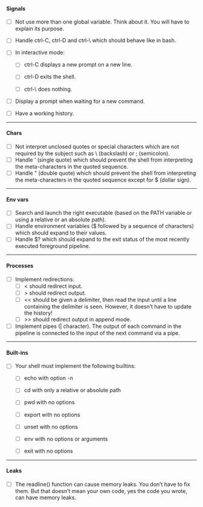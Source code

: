 #### Signals

- [ ] Not use more than one global variable. Think about it. You will have to explain its purpose.
- [ ] Handle ctrl-C, ctrl-D and ctrl-\\ which should behave like in bash.
- [ ] In interactive mode:
	- [ ]  ctrl-C displays a new prompt on a new line.
	- [ ]  ctrl-D exits the shell.
	- [ ] ctrl-\\ does nothing.


- [ ] Display a prompt when waiting for a new command.
- [ ] Have a working history.


---
#### Chars

- [ ] Not interpret unclosed quotes or special characters which are not required by the subject such as \ (backslash) or ; (semicolon).
- [ ] Handle ’ (single quote) which should prevent the shell from interpreting the meta-characters in the quoted sequence.
- [ ] Handle " (double quote) which should prevent the shell from interpreting the meta-characters in the quoted sequence except for $ (dollar sign).

---
#### Env vars

- [ ] Search and launch the right executable (based on the PATH variable or using a relative or an absolute path).
- [ ] Handle environment variables ($ followed by a sequence of characters) which should expand to their values.
- [ ] Handle $? which should expand to the exit status of the most recently executed foreground pipeline.

---
#### Processes

- [ ] Implement redirections:
	- [ ]  < should redirect input.
	- [ ]  \> should redirect output.
	- [ ]  \<< should be given a delimiter, then read the input until a line containing the delimiter is seen. However, it doesn’t have to update the history!
	- [ ] \>> should redirect output in append mode.
- [ ] Implement pipes (| character). The output of each command in the pipeline is connected to the input of the next command via a pipe.

---
#### Built-ins

- [ ]  Your shell must implement the following builtins:
	- [ ] echo with option -n
	- [ ] cd with only a relative or absolute path
	- [ ] pwd with no options
	- [ ] export with no options
	- [ ] unset with no options
	- [ ] env with no options or arguments
	- [ ] exit with no options


---
#### Leaks

- [ ] The readline() function can cause memory leaks. You don’t have to fix them. But that doesn’t mean your own code, yes the code you wrote, can have memory leaks.